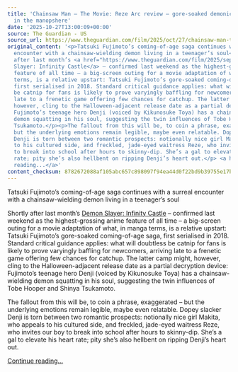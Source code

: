 ```yaml
---
title: 'Chainsaw Man – The Movie: Reze Arc review – gore-soaked demonic anime squats
  in the manopshere'
date: '2025-10-27T13:00:09+00:00'
source: The Guardian - US
source_url: https://www.theguardian.com/film/2025/oct/27/chainsaw-man-the-movie-reze-arc-review-tatsuki-fujimoto-manga
original_content: '<p>Tatsuki Fujimoto’s coming-of-age saga continues with a surreal
  encounter with a chainsaw-wielding demon living in a teenager’s soul</p><p>Shortly
  after last month’s <a href="https://www.theguardian.com/film/2025/sep/08/demon-slayer-kimetsu-no-yaiba-infinity-castle-review-anime-series">Demon
  Slayer: Infinity Castle</a> – confirmed last weekend as the highest-grossing anime
  feature of all time – a big-screen outing for a movie adaptation of what, in manga
  terms, is a relative upstart: Tatsuki Fujimoto’s gore-soaked coming-of-age saga,
  first serialised in 2018. Standard critical guidance applies: what will doubtless
  be catnip for fans is likely to prove varyingly baffling for newcomers, arriving
  late to a frenetic game offering few chances for catchup. The latter camp might,
  however, cling to the Halloween-adjacent release date as a partial decryption device:
  Fujimoto’s teenage hero Denji (voiced by Kikunosuke Toya) has a chainsaw-wielding
  demon squatting in his soul, suggesting the twin influences of Tobe Hooper and Shinya
  Tsukamoto.</p><p>The fallout from this will be, to coin a phrase, exaggerated –
  but the underlying emotions remain legible, maybe even relatable. Dopey slacker
  Denji is torn between two romantic prospects: notionally nice girl Makita, who appeals
  to his cultured side, and freckled, jade-eyed waitress Reze, who invites our boy
  to break into school after hours to skinny-dip. She’s a gal to elevate his heart
  rate; pity she’s also hellbent on ripping Denji’s heart out.</p> <a href="https://www.theguardian.com/film/2025/oct/27/chainsaw-man-the-movie-reze-arc-review-tatsuki-fujimoto-manga">Continue
  reading...</a>'
content_checksum: 8782672088af105abc657c898097f94ea44d0f22bd9b39755e17b8f68f4c52c5
---
```


Tatsuki Fujimoto’s coming-of-age saga continues with a surreal encounter with a chainsaw-wielding demon living in a teenager’s soul

Shortly after last month’s [Demon Slayer: Infinity Castle](https://www.theguardian.com/film/2025/sep/08/demon-slayer-kimetsu-no-yaiba-infinity-castle-review-anime-series) – confirmed last weekend as the highest-grossing anime feature of all time – a big-screen outing for a movie adaptation of what, in manga terms, is a relative upstart: Tatsuki Fujimoto’s gore-soaked coming-of-age saga, first serialised in 2018. Standard critical guidance applies: what will doubtless be catnip for fans is likely to prove varyingly baffling for newcomers, arriving late to a frenetic game offering few chances for catchup. The latter camp might, however, cling to the Halloween-adjacent release date as a partial decryption device: Fujimoto’s teenage hero Denji (voiced by Kikunosuke Toya) has a chainsaw-wielding demon squatting in his soul, suggesting the twin influences of Tobe Hooper and Shinya Tsukamoto.

The fallout from this will be, to coin a phrase, exaggerated – but the underlying emotions remain legible, maybe even relatable. Dopey slacker Denji is torn between two romantic prospects: notionally nice girl Makita, who appeals to his cultured side, and freckled, jade-eyed waitress Reze, who invites our boy to break into school after hours to skinny-dip. She’s a gal to elevate his heart rate; pity she’s also hellbent on ripping Denji’s heart out.

 [Continue reading...](https://www.theguardian.com/film/2025/oct/27/chainsaw-man-the-movie-reze-arc-review-tatsuki-fujimoto-manga)